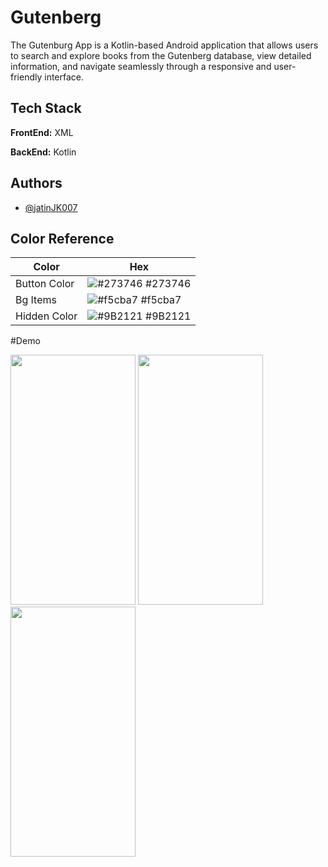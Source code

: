 
# Gutenberg

The Gutenburg App is a Kotlin-based Android application that allows users to search and explore books from the Gutenberg database, view detailed information, and navigate seamlessly through a responsive and user-friendly interface.


## Tech Stack

**FrontEnd:** XML

**BackEnd:** Kotlin


## Authors

- [@jatinJK007](https://github.com/jatinJK007)

## Color Reference

| Color             | Hex                                                                |
| ----------------- | ------------------------------------------------------------------ |
| Button Color | ![#273746](https://via.placeholder.com/10/273746?text=+) #273746 |
| Bg Items | ![#f5cba7](https://via.placeholder.com/10/f5cba7?text=+) #f5cba7 |
| Hidden Color | ![#9B2121](https://via.placeholder.com/10/9B2121?text=+) #9B2121 |


#Demo



<img src ="https://github.com/user-attachments/assets/c173a4f1-cef8-47ae-935c-8563592609da" width="200" height="400" />
<img src ="https://github.com/user-attachments/assets/b42b3551-af0e-4865-88da-c04a8a94fc9e" width="200" height="400" />
<img src ="https://github.com/user-attachments/assets/f17116e1-a148-46f9-91a3-e23b1921a6b8" width="200" height="400" />
